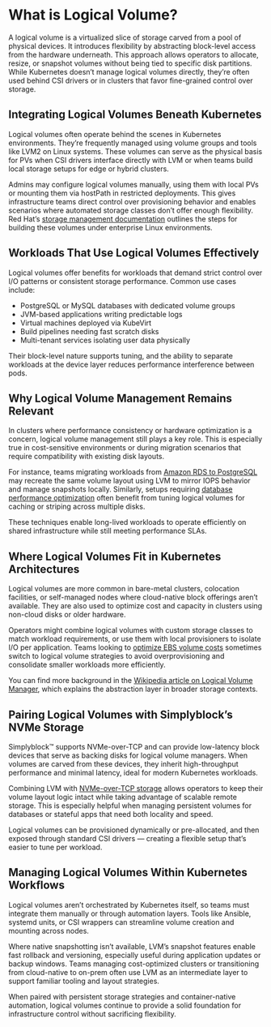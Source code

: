 # What is Logical Volume?

A logical volume is a virtualized slice of storage carved from a pool of physical devices. It introduces flexibility by abstracting block-level access from the hardware underneath. This approach allows operators to allocate, resize, or snapshot volumes without being tied to specific disk partitions. While Kubernetes doesn’t manage logical volumes directly, they’re often used behind CSI drivers or in clusters that favor fine-grained control over storage.

## Integrating Logical Volumes Beneath Kubernetes

Logical volumes often operate behind the scenes in Kubernetes environments. They’re frequently managed using volume groups and tools like LVM2 on Linux systems. These volumes can serve as the physical basis for PVs when CSI drivers interface directly with LVM or when teams build local storage setups for edge or hybrid clusters.

Admins may configure logical volumes manually, using them with local PVs or mounting them via hostPath in restricted deployments. This gives infrastructure teams direct control over provisioning behavior and enables scenarios where automated storage classes don’t offer enough flexibility. Red Hat’s [storage management documentation](https://access.redhat.com/documentation/en-us/red_hat_enterprise_linux/9/html/managing_storage_devices/index) outlines the steps for building these volumes under enterprise Linux environments.

## Workloads That Use Logical Volumes Effectively

Logical volumes offer benefits for workloads that demand strict control over I/O patterns or consistent storage performance. Common use cases include:

- PostgreSQL or MySQL databases with dedicated volume groups  
- JVM-based applications writing predictable logs  
- Virtual machines deployed via KubeVirt  
- Build pipelines needing fast scratch disks  
- Multi-tenant services isolating user data physically

Their block-level nature supports tuning, and the ability to separate workloads at the device layer reduces performance interference between pods.

## Why Logical Volume Management Remains Relevant

In clusters where performance consistency or hardware optimization is a concern, logical volume management still plays a key role. This is especially true in cost-sensitive environments or during migration scenarios that require compatibility with existing disk layouts.

For instance, teams migrating workloads from [Amazon RDS to PostgreSQL](https://www.simplyblock.io/use-cases/migration-amazon-rds-to-postgresql/) may recreate the same volume layout using LVM to mirror IOPS behavior and manage snapshots locally. Similarly, setups requiring [database performance optimization](https://www.simplyblock.io/use-cases/database-performance-optimization/) often benefit from tuning logical volumes for caching or striping across multiple disks.

These techniques enable long-lived workloads to operate efficiently on shared infrastructure while still meeting performance SLAs.

## Where Logical Volumes Fit in Kubernetes Architectures

Logical volumes are more common in bare-metal clusters, colocation facilities, or self-managed nodes where cloud-native block offerings aren’t available. They are also used to optimize cost and capacity in clusters using non-cloud disks or older hardware.

Operators might combine logical volumes with custom storage classes to match workload requirements, or use them with local provisioners to isolate I/O per application. Teams looking to [optimize EBS volume costs](https://www.simplyblock.io/use-cases/optimize-amazon-ebs-volumes-cost/) sometimes switch to logical volume strategies to avoid overprovisioning and consolidate smaller workloads more efficiently.

You can find more background in the [Wikipedia article on Logical Volume Manager](https://en.wikipedia.org/wiki/Logical_Volume_Manager_(Linux)), which explains the abstraction layer in broader storage contexts.

## Pairing Logical Volumes with Simplyblock’s NVMe Storage

Simplyblock™ supports NVMe-over-TCP and can provide low-latency block devices that serve as backing disks for logical volume managers. When volumes are carved from these devices, they inherit high-throughput performance and minimal latency, ideal for modern Kubernetes workloads.

Combining LVM with [NVMe-over-TCP storage](https://www.simplyblock.io/use-cases/nvme-over-tcp-storage/) allows operators to keep their volume layout logic intact while taking advantage of scalable remote storage. This is especially helpful when managing persistent volumes for databases or stateful apps that need both locality and speed.

Logical volumes can be provisioned dynamically or pre-allocated, and then exposed through standard CSI drivers — creating a flexible setup that’s easier to tune per workload.

## Managing Logical Volumes Within Kubernetes Workflows

Logical volumes aren’t orchestrated by Kubernetes itself, so teams must integrate them manually or through automation layers. Tools like Ansible, systemd units, or CSI wrappers can streamline volume creation and mounting across nodes.

Where native snapshotting isn’t available, LVM’s snapshot features enable fast rollback and versioning, especially useful during application updates or backup windows. Teams managing cost-optimized clusters or transitioning from cloud-native to on-prem often use LVM as an intermediate layer to support familiar tooling and layout strategies.

When paired with persistent storage strategies and container-native automation, logical volumes continue to provide a solid foundation for infrastructure control without sacrificing flexibility.
